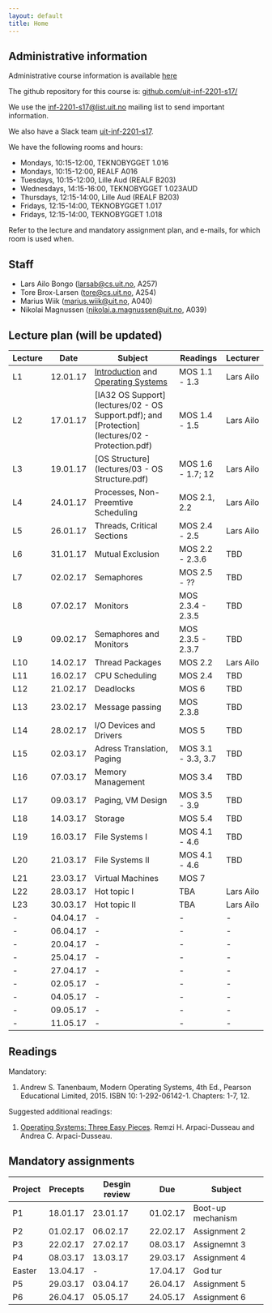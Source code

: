 ```yaml
---
layout: default
title: Home
---
```


## Administrative information

Administrative course information is available [here](https://uit.no/utdanning/emner/emne/481430/inf-2201)

The github repository for this course is: [github.com/uit-inf-2201-s17/](https://github.com/uit-inf-2201-s17/)

We use the [inf-2201-s17@list.uit.no](https://list.uit.no/sympa/info/inf-2201-s17) mailing list to send important information.

We also have a Slack team [uit-inf-2201-s17](https://uit-inf-2201-s17.slack.com).

We have the following rooms and hours:

* Mondays, 10:15-12:00, TEKNOBYGGET 1.016
* Mondays, 10:15-12:00, REALF A016
* Tuesdays, 10:15-12:00, Lille Aud (REALF B203)
* Wednesdays, 14:15-16:00, TEKNOBYGGET 1.023AUD
* Thursdays, 12:15-14:00, Lille Aud (REALF B203)
* Fridays, 12:15-14:00, TEKNOBYGGET 1.017
* Fridays, 12:15-14:00, TEKNOBYGGET 1.018

Refer to the lecture and mandatory assignment plan, and e-mails, for which room is used when.

## Staff

* Lars Ailo Bongo (larsab@cs.uit.no, A257)
* Tore Brox-Larsen (tore@cs.uit.no, A254)
* Marius Wiik (marius.wiik@uit.no, A040)
* Nikolai Magnussen (nikolai.a.magnussen@uit.no, A039)

## Lecture plan (will be updated)

| Lecture | Date | Subject	    | Readings  | Lecturer  |
|---------|------|--------------|-----------|-----------|
| L1  | 12.01.17 | [Introduction](lectures/01-introduction.pptx) and [Operating Systems](lectures/01-OS.pptx) | MOS 1.1 - 1.3  | Lars Ailo |
| L2  | 17.01.17 | [IA32 OS Support](lectures/02 - OS Support.pdf); and [Protection](lectures/02 - Protection.pdf) | MOS 1.4 - 1.5 | Lars Ailo |
| L3  | 19.01.17 | [OS Structure](lectures/03 - OS Structure.pdf) | MOS 1.6 - 1.7; 12 | Lars Ailo |
| L4  | 24.01.17 | Processes, Non-Preemtive Scheduling | MOS 2.1, 2.2 | Lars Ailo |
| L5  | 26.01.17 | Threads, Critical Sections | MOS 2.4 - 2.5 | Lars Ailo |
| L6  | 31.01.17 | Mutual Exclusion | MOS 2.2 - 2.3.6 | TBD |
| L7  | 02.02.17 | Semaphores | MOS 2.5 - ?? | TBD |
| L8  | 07.02.17 | Monitors   | MOS 2.3.4 - 2.3.5 | TBD |
| L9  | 09.02.17 | Semaphores and Monitors | MOS 2.3.5 - 2.3.7 | TBD |
| L10 | 14.02.17 | Thread Packages | MOS 2.2 | Lars Ailo |
| L11 | 16.02.17 | CPU Scheduling | MOS 2.4 | TBD |
| L12 | 21.02.17 | Deadlocks | MOS 6 | TBD |
| L13 | 23.02.17 | Message passing | MOS 2.3.8 | TBD |
| L14 | 28.02.17 | I/O Devices and Drivers | MOS 5 | TBD |
| L15 | 02.03.17 | Adress Translation, Paging | MOS 3.1 - 3.3, 3.7| TBD |
| L16 | 07.03.17 | Memory Management | MOS 3.4 | TBD |
| L17 | 09.03.17 | Paging, VM Design | MOS 3.5 - 3.9 | TBD |
| L18 | 14.03.17 | Storage | MOS 5.4 | TBD |
| L19 | 16.03.17 | File Systems I | MOS 4.1 - 4.6 | TBD |
| L20 | 21.03.17 | File Systems II | MOS 4.1 - 4.6 | TBD |
| L21 | 23.03.17 | Virtual Machines | MOS 7 | |
| L22 | 28.03.17 | Hot topic I | TBA | Lars Ailo |
| L23 | 30.03.17 | Hot topic II | TBA | Lars Ailo |
| -   | 04.04.17 | - | - | - |
| -   | 06.04.17 | - | - | - |
| -   | 20.04.17 | - | - | - |
| -   | 25.04.17 | - | - | - |
| -   | 27.04.17 | - | - | - |
| -   | 02.05.17 | - | - | - |
| -   | 04.05.17 | - | - | - |
| -   | 09.05.17 | - | - | - |
| -   | 11.05.17 | - | - | - |

## Readings

Mandatory:

1. Andrew S. Tanenbaum, Modern Operating Systems, 4th Ed., Pearson Educational Limited, 2015. ISBN 10: 1-292-06142-1. Chapters: 1-7, 12.

Suggested additional readings:

1. [Operating Systems: Three Easy Pieces](http://pages.cs.wisc.edu/~remzi/OSTEP/). Remzi H. Arpaci-Dusseau and Andrea C. Arpaci-Dusseau.


## Mandatory assignments

| Project |	Precepts | Desgin review | Due | Subject|
|---------|----------|----------|----------|---------|
| P1 	  | 18.01.17 | 23.01.17 | 01.02.17 | Boot-up mechanism |
| P2      | 01.02.17 | 06.02.17 | 22.02.17 | Assignment 2 |
| P3      | 22.02.17 | 27.02.17 | 08.03.17 | Assignemnt 3 |
| P4      | 08.03.17 | 13.03.17 | 29.03.17 | Assignment 4 |
| Easter  | 13.04.17 | -        | 17.04.17 | God tur |
| P5      | 29.03.17 | 03.04.17 | 26.04.17 | Assignment 5 |
| P6      | 26.04.17 | 05.05.17 | 24.05.17 | Assignment 6 |
